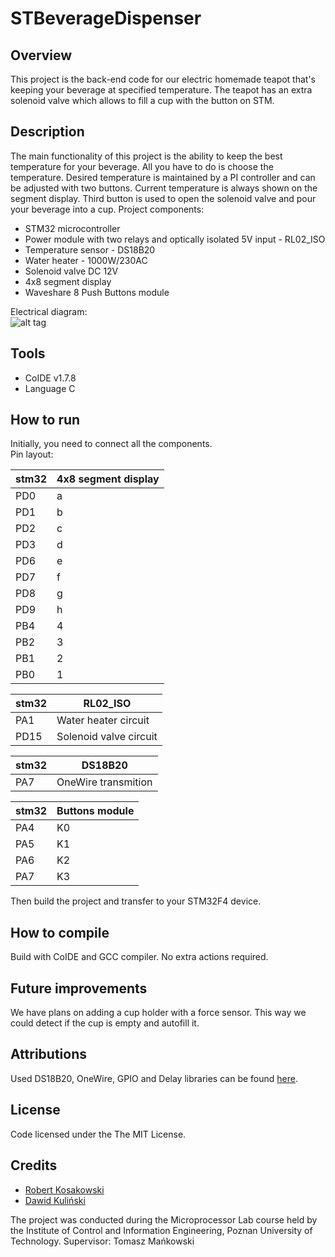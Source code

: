 # STBeverageDispenser

## Overview
This project is the back-end code for our electric homemade teapot that's keeping your beverage at specified temperature. The teapot has an extra solenoid valve which allows to fill a cup with the button on STM.
## Description
The main functionality of this project is the ability to keep the best temperature for your beverage. All you have to do is choose the temperature. Desired temperature is maintained by a PI controller and can be adjusted with two buttons. Current temperature is always shown on the segment display. Third button is used to open the solenoid valve and pour your beverage into a cup. 
Project components:
- STM32 microcontroller
- Power module with two relays and optically isolated 5V input - RL02_ISO
- Temperature sensor - DS18B20
- Water heater - 1000W/230AC
- Solenoid valve DC 12V
- 4x8 segment display
- Waveshare 8 Push Buttons module  

Electrical diagram:  
![alt tag](https://i.imgur.com/zinWzyq.png)  

## Tools
- CoIDE v1.7.8
- Language C
## How to run
Initially, you need to connect all the components.  
Pin layout:

stm32 | 4x8 segment display
---|---
PD0	|	a
PD1	|	b
PD2	|	c
PD3	|	d
PD6	|	e
PD7	|	f
PD8	|	g
PD9	|	h
PB4	|	4
PB2	|	3
PB1	|	2
PB0	|	1
		
stm32 | RL02_ISO
---|---
PA1	|	Water heater circuit	
PD15 |	Solenoid valve circuit

stm32 | DS18B20
---|---
PA7	|	OneWire transmition

stm32 | Buttons module
---|---
PA4	|	K0
PA5	|	K1
PA6	|	K2
PA7	|	K3  

Then build the project and transfer to your STM32F4 device.
## How to compile
Build with CoIDE and GCC compiler. No extra actions required.
## Future improvements
We have plans on adding a cup holder with a force sensor. This way we could detect if the cup is empty and autofill it.
## Attributions
Used DS18B20, OneWire, GPIO and Delay libraries can be found [here](https://github.com/MaJerle/stm32f429).
## License
Code licensed under the The MIT License.

## Credits
- [Robert Kosakowski](https://github.com/Kosert)
- [Dawid Kuliński](https://github.com/DawidKulinski)

The project was conducted during the Microprocessor Lab course held by the Institute of Control and Information Engineering, Poznan University of Technology.
Supervisor: Tomasz Mańkowski
